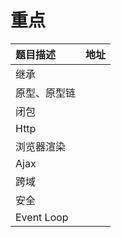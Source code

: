 # 重点

| 题目描述 | 地址 |
| :--- | :--- |
| 继承 |  |
| 原型、原型链 |  |
| 闭包 |  |
| Http |  |
| 浏览器渲染 |  |
| Ajax |  |
| 跨域 |  |
| 安全 |  |
| Event Loop |  |



